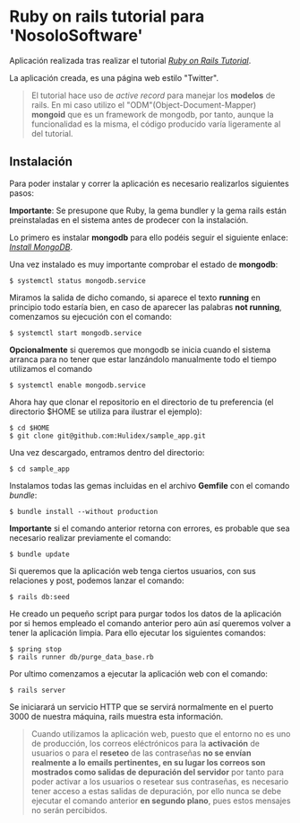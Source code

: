 # Ruby on rails tutorial para 'NosoloSoftware'

Aplicación realizada tras realizar el tutorial [*Ruby on Rails Tutorial*](https://www.railstutorial.org/).

La aplicación creada, es una página web estilo "Twitter".

> El tutorial hace uso de *active record* para manejar los **modelos** de rails. En mi caso utilizo el "ODM"(Object-Document-Mapper) **mongoid** que es un framework de mongodb, por tanto, aunque la funcionalidad es la misma, el código producido varía ligeramente al del tutorial.


## Instalación

Para poder instalar y correr la aplicación es necesario realizarlos siguientes pasos:

**Importante**: Se presupone que Ruby, la gema bundler y la gema rails están preinstaladas en el sistema antes de prodecer con la instalación.

Lo primero es instalar **mongodb** para ello podéis seguir el siguiente enlace: [*Install MongoDB*](https://docs.mongodb.com/manual/installation/).

Una vez instalado es muy importante comprobar el estado de **mongodb**:

```
$ systemctl status mongodb.service
```

Miramos la salida de dicho comando, si aparece el texto **running** en principio todo estaría bien, en caso de aparecer las palabras **not running**, comenzamos su ejecución con el comando:

```
$ systemctl start mongodb.service
```

**Opcionalmente** si queremos que mongodb se inicia cuando el sistema arranca para no tener que estar lanzándolo manualmente todo el tiempo utilizamos el comando

```
$ systemctl enable mongodb.service
```

Ahora hay que clonar el repositorio en el directorio de tu preferencia (el directorio $HOME se utiliza para ilustrar el ejemplo):

```
$ cd $HOME
$ git clone git@github.com:Hulidex/sample_app.git
```
Una vez descargado, entramos dentro del directorio:

```
$ cd sample_app
```

Instalamos todas las gemas incluidas en el archivo **Gemfile** con el comando *bundle*:

```
$ bundle install --without production
```
**Importante** si el comando anterior retorna con errores, es probable que sea necesario realizar previamente el comando:

```
$ bundle update
```

Si queremos que la aplicación web tenga ciertos usuarios, con sus relaciones y post, podemos lanzar el comando:

```
$ rails db:seed
```

He creado un pequeño script para purgar todos los datos de la aplicación por si hemos empleado el comando anterior pero aún así queremos volver a tener la aplicación limpia. Para ello ejecutar los siguientes comandos:

```
$ spring stop
$ rails runner db/purge_data_base.rb
```

Por ultimo comenzamos a ejecutar la aplicación web con el comando:

```
$ rails server
```

Se iniciarará un servicio HTTP que se servirá normalmente en el puerto 3000 de nuestra máquina, rails muestra esta información.


> Cuando utilizamos la aplicación web, puesto que el entorno no es uno de producción, los correos eléctrónicos para la **activación** de usuarios o para el **reseteo** de las contraseñas **no se envían realmente a lo emails pertinentes, en su lugar los correos son mostrados como salidas de depuración del servidor** por tanto para poder activar a los usuarios o resetear sus contraseñas, es necesario tener acceso a estas salidas de depuración, por ello nunca se debe ejecutar el comando anterior **en segundo plano**, pues estos mensajes no serán percibidos.

